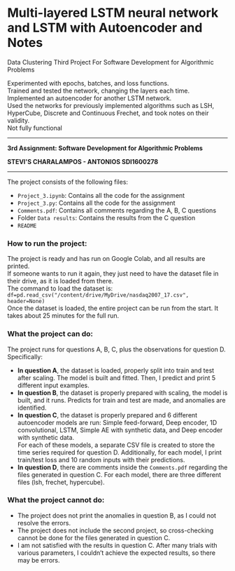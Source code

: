 # Multi-layered LSTM neural network and LSTM with Autoencoder and Notes

Data Clustering Third Project For Software Development for Algorithmic Problems  

Experimented with epochs, batches, and loss functions.  
Trained and tested the network, changing the layers each time.  
Implemented an autoencoder for another LSTM network.  
Used the networks for previously implemented algorithms such as LSH, HyperCube, Discrete and Continuous Frechet, and took notes on their validity.  
Not fully functional  

---

**3rd Assignment: Software Development for Algorithmic Problems**  

**STEVI'S CHARALAMPOS - ANTONIOS SDI1600278**

---

The project consists of the following files:  
- `Project_3.ipynb`: Contains all the code for the assignment  
- `Project_3.py`: Contains all the code for the assignment  
- `Comments.pdf`: Contains all comments regarding the A, B, C questions  
- Folder `Data results`: Contains the results from the C question  
- `README`

### How to run the project:
The project is ready and has run on Google Colab, and all results are printed.  
If someone wants to run it again, they just need to have the dataset file in their drive, as it is loaded from there.  
The command to load the dataset is: `df=pd.read_csv("/content/drive/MyDrive/nasdaq2007_17.csv", header=None)`  
Once the dataset is loaded, the entire project can be run from the start. It takes about 25 minutes for the full run.

### What the project can do:
The project runs for questions A, B, C, plus the observations for question D. Specifically:

- **In question A**, the dataset is loaded, properly split into train and test after scaling. The model is built and fitted. Then, I predict and print 5 different input examples.
- **In question B**, the dataset is properly prepared with scaling, the model is built, and it runs. Predicts for train and test are made, and anomalies are identified.
- **In question C**, the dataset is properly prepared and 6 different autoencoder models are run: Simple feed-forward, Deep encoder, 1D convolutional, LSTM, Simple AE with synthetic data, and Deep encoder with synthetic data.  
  For each of these models, a separate CSV file is created to store the time series required for question D. Additionally, for each model, I print train/test loss and 10 random inputs with their predictions.
- **In question D**, there are comments inside the `Comments.pdf` regarding the files generated in question C. For each model, there are three different files (lsh, frechet, hypercube).

### What the project cannot do:
- The project does not print the anomalies in question B, as I could not resolve the errors.
- The project does not include the second project, so cross-checking cannot be done for the files generated in question C.
- I am not satisfied with the results in question C. After many trials with various parameters, I couldn’t achieve the expected results, so there may be errors.
